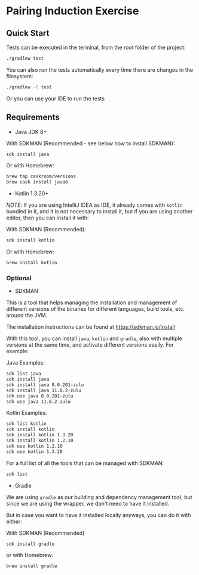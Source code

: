 # Pairing Induction Exercise

## Quick Start

Tests can be executed in the terminal, from the root folder of the project:

```bash
./gradlew test
```

You can also run the tests automatically every time there are changes in the filesystem:

```bash
./gradlew -t test
```

Or you can use your IDE to run the tests


## Requirements

- Java JDK 8+

With SDKMAN (Recommended - see below how to install SDKMAN):

```bash
sdk install java
```

Or with Homebrew:

```bash
brew tap caskroom/versions
brew cask install java8
```

- Kotlin 1.3.20+

_NOTE_: If you are using IntelliJ IDEA as IDE, it already comes with `kotlin` bundled in it, and it is not necessary to install it, but if you are using another editor, then you can install it with:

With SDKMAN (Recommended):

```bash
sdk install kotlin
```

Or with Homebrew:

```bash
brew install kotlin
```


### Optional

- SDKMAN

This is a tool that helps managing the installation and management of different versions of the binaries for different languages, build tools, etc. around the JVM.

The installation instructions can be found at https://sdkman.io/install

With this tool, you can install `java`, `kotlin` and `gradle`, also with multiple versions at the same time, and activate different versions easily. For example:

Java Examples:

```bash
sdk list java
sdk install java
sdk install java 8.0.201-zulu
sdk install java 11.0.2-zulu
sdk use java 8.0.201-zulu
sdk use java 11.0.2-zulu
```

Kotlin Examples:

```bash
sdk list kotlin
sdk install kotlin
sdk install kotlin 1.3.20
sdk install kotlin 1.2.10
sdk use kotlin 1.2.10
sdk use kotlin 1.3.20
```

For a full list of all the tools that can be managed with SDKMAN:

```bash
sdk list
```

- Gradle

We are using `gradle` as our building and dependency management tool,
but since we are using the wrapper, we don't need to have it installed.

But in case you want to have it installed locally anyways, you can do it with either:

With SDKMAN (Recommended)

```bash
sdk install gradle
```

or with Homebrew:

```bash
brew install gradle
```
